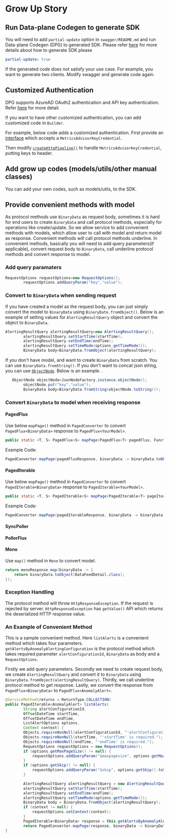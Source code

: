 # Grow Up Story

## Run Data-plane Codegen to generate SDK

You will need to add `partial-update` option in `swagger/README.md` and run Data-plane Codegen (DPG) to generated SDK. 
Please refer [here](https://github.com/Azure/azure-sdk-for-java/wiki/Protocol-Methods-Quickstart-with-AutoRest) for more details about how to generate SDK please 
```yaml
partial-update: true
```

If the generated code does not satisfy your use case. For example, you want to generate two clients. Modify swagger and generate code again.

## Customized Authentication

DPG supports AzureAD OAuth2 authentication and API key authentication.
Refer [here](https://github.com/Azure/autorest/blob/main/docs/generate/authentication.md) for more detail.

If you want to have other customized authentication, you can add customized code in `Builder`.

For example, below code adds a customized authentication. First provide an [interface](https://github.com/haolingdong-msft/metrics-advisor-poc/blob/83d2c4d1e5bcf83c929e20e25c2a88b2c3ee650f/src/main/java/com/azure/ai/metricsadvisor/MetricsAdvisorClientBuilder.java#L147-L162
) which accepts a `MetricsAdvisorKeyCredential`.


Then modify [`createHttpPipeline()`](https://github.com/haolingdong-msft/metrics-advisor-poc/blob/83d2c4d1e5bcf83c929e20e25c2a88b2c3ee650f/src/main/java/com/azure/ai/metricsadvisor/MetricsAdvisorClientBuilder.java#L274-L278) to handle `MetricsAdvisorKeyCredential`, putting keys to header.


## Add grow up codes (models/utils/other manual classes)

You can add your own codes, such as models/utils, to the SDK.

## Provide convenient methods with model

As protocol methods use `BinaryData` as request body, sometimes it is hard for end users to create `BinaryData` and call protocol methods, especially for operations like create/update. So we allow service to add convenient methods with models, which allow user to call with model and return model as response. Convenient methods will call protocol methods underline. In convenient methods, basically you will need to add query parameters(if applicable), convert request body
to `BinaryData`, call underline protocol methods and convert response to model.

### Add query paramaters

```java
RequestOptions requestOptions=new RequestOptions();
        requestOptions.addQueryParam("key","value");
```

### Convert to `BinaryData` when sending request

If you have created a model as the request body, you can just simply convert the model to `BinaryData`
using `BinaryDate.fromObject()`. Below is an example of setting values for `AlertingResultQuery` object and convert the
object to `BinaryData`.

```java
AlertingResultQuery alertingResultQuery=new AlertingResultQuery();
        alertingResultQuery.setStartTime(startTime);
        alertingResultQuery.setEndTime(endTime);
        alertingResultQuery.setTimeMode(options.getTimeMode());
        BinaryData body=BinaryData.fromObject(alertingResultQuery);
```

If you don't have model, and want to create `BinaryData` from scratch. You can use `BinaryData.fromString()`. If you don't want to concat json string, you can use [`ObjectNode`](https://fasterxml.github.io/jackson-databind/javadoc/2.7/com/fasterxml/jackson/databind/node/ObjectNode.html). Below is an example.
.

```java
   ObjectNode objectNode=JsonNodeFactory.instance.objectNode();
        objectNode.put("key","value");
        BinaryData body=BinaryData.fromString(objectNode.toString());
```

### Convert `BinaryData` to model when receiving response

#### PagedFlux

Use below `mapPage()` method in `PagedConverter` to convert `PagedFlux<BinaryData>` response to `PagedFlux<YourModel>`.

```java
public static <T, S> PagedFlux<S> mapPage(PagedFlux<T> pagedFlux, Function<T, S> mapper)
```

Example Code:
```java
PagedConverter.mapPage(pagedFluxResponse, binaryData -> binaryData.toObject(YourModel.class));
```

#### PagedIterable 
   
Use below `mapPage()` method in `PagedConverter` to convert `PagedIterable<BinaryData>` response to `PagedIterable<YourModel>`.

```java
public static <T, S> PagedIterable<S> mapPage(PagedIterable<T> pageIterable, Function<T, S> mapper) 
```

Example Code:
```java
PagedConverter.mapPage(pagedIterableResponse, binaryData -> binaryData.toObject(YourModel.class));
```

#### SyncPoller


#### PollerFlux


#### Mono

Use `map()` method in `Mono` to convert model.

```java
return monoResponse.map(binaryData -> {
    return binaryData.toObject(DataFeedDetail.class);
});
```

### Exception Handling

The protocol method will throw `HttpResponseException`. If the request is rejected by server. `HttpResponseException`
has `getValue()` API which returns the deserialized HTTP response value.

### An Example of Convenient Method

This is a sample convenient method. Here `listAlerts` is a convenient method which takes four
parameters. `getAlertsByAnomalyAlertingConfiguration` is the protocol method which takes required
parameter `alertConfigurationId`, `BinaryData` as body and a `RequestOptions`.

Firstly we add query parameters. Secondly we need to create request body, we create `AlertingResultQuery` and convert it
to `BinaryData` using `BinaryData.fromObject(alertingResultQuery)`. Thirdly, we call underline protocol method to get
response. Lastly, we convert the response from `PagedFlux<BinaryData>` to `PagedFlux<AnomalyAlert>`.

```java
@ServiceMethod(returns = ReturnType.COLLECTION)
public PagedIterable<AnomalyAlert> listAlerts(
        String alertConfigurationId,
        OffsetDateTime startTime,
        OffsetDateTime endTime,
        ListAlertOptions options,
        Context context) {
        Objects.requireNonNull(alertConfigurationId, "'alertConfigurationId' is required.");
        Objects.requireNonNull(startTime, "'startTime' is required.");
        Objects.requireNonNull(endTime, "'endTime' is required.");
        RequestOptions requestOptions = new RequestOptions();
        if (options.getMaxPageSize() != null) {
            requestOptions.addQueryParam("$maxpagesize", options.getMaxPageSize().toString());
        }
        if (options.getSkip() != null) {
            requestOptions.addQueryParam("$skip", options.getSkip().toString());
        }

        AlertingResultQuery alertingResultQuery = new AlertingResultQuery();
        alertingResultQuery.setStartTime(startTime);
        alertingResultQuery.setEndTime(endTime);
        alertingResultQuery.setTimeMode(options.getTimeMode());
        BinaryData body = BinaryData.fromObject(alertingResultQuery);
        if (context != null) {
            requestOptions.setContext(context);
        }
        PagedIterable<BinaryData> response = this.getAlertsByAnomalyAlertingConfiguration(alertConfigurationId, body, requestOptions);
        return PagedConverter.mapPage(response, binaryData -> binaryData.toObject(AnomalyAlert.class));
}
```




